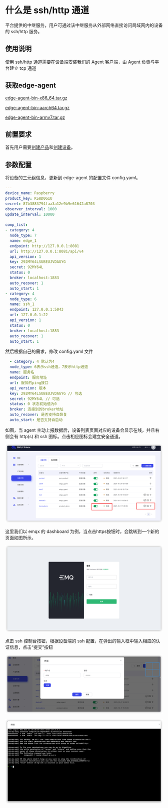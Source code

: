 # 什么是 ssh/http 通道
平台提供的中继服务，用户可通过该中继服务从外部网络直接访问局域网内的设备的 ssh/http 服务。

## 使用说明
使用 ssh/http 通道需要在设备端安装我们的 Agent 客户端，由 Agent 负责与平台建立 tcp 通道

## 获取edge-agent
[edge-agent-bin-x86_64.tar.gz](https://static.emqx.net/fabric/edge-agent-0.6.3/edge-agent-bin-x86_64.tar.gz)

[edge-agent-bin-aarch64.tar.gz](https://static.emqx.net/fabric/edge-agent-0.6.3/edge-agent-bin-aarch64.tar.gz)

[edge-agent-bin-armv7.tar.gz](https://static.emqx.net/fabric/edge-agent-0.6.3/edge-agent-bin-armv7.tar.gz)

## 前置要求
首先用户需要[创建产品](../quick_start/create_product.md)和[创建设备](../quick_start/create_device)。

## 参数配置
将设备的三元组信息，更新到 edge-agent 的配置文件 config.yaml。

```yaml
---
device_name: Raspberry
product_key: KS8D0G1U 
secret: 87b3883794faa3a12e9b9e61642a8703
observer_interval: 1000
update_interval: 10000

comp_list:
- category: 4
  node_type: 7
  name: edge_1
  endpoint: http://127.0.0.1:8081
  url: http://127.0.0.1:8081/api/v4
  api_version: 1
  key: 292MY64LSUBEUJVDAGYG
  secret: 92MY64L
  status: 0
  broker: localhost:1883
  auto_recover: 1
  auto_start: 1
- category: 4
  node_type: 6
  name: ssh_1
  endpoint: 127.0.0.1:5043
  url: 127.0.0.1:22 
  api_version: 1
  status: 0
  broker: localhost:1883
  auto_recover: 1
  auto_start: 1

```

然后根据自己的需求，修改 config.yaml 文件

```Yaml
  - category: 4 默认为4
  node_type: 6表示ssh通道，7表示http通道
  name: 服务名
  endpoint: 服务地址
  url: 服务的ping接口
  api_version: 版本
  key: 292MY64LSUBEUJVDAGYG // 可选
  secret: 92MY64L // 可选
  status: 0 状态初始值为0
  broker: 连接到的broker地址
  auto_recover: 是否支持自恢复
  auto_start: 是否支持自启动
```

如图，当 agent 主动上报数据后，设备列表页面对应的设备会显示在线，并且右侧会有 http(s) 和 ssh 图标。点击相应图标会建立安全通道。

![image-20211021184203809](_assets/secure_tunnel.png)

这里我们以 emqx 的 dashboard 为例，当点击https按钮时，会跳转到一个新的页面如图所示。

![emqx-dashboard](_assets/emqx-dashboard.png)

点击 ssh 控制台按钮，根据设备端的 ssh 配置，在弹出的输入框中输入相应的认证信息，点击“提交”按钮

![channel](_assets/channel.png)

![ssh](_assets/ssh.png)
